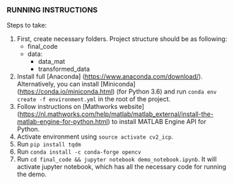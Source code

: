 ### RUNNING INSTRUCTIONS

Steps to take:

1. First, create necessary folders. Project structure should be as following:
	* final_code
	* data:
		* data_mat
		* transformed_data 
2. Install full [Anaconda] (https://www.anaconda.com/download/). Alternatively, you can install [Miniconda] (https://conda.io/miniconda.html) (for Python 3.6) and run `conda env create -f environment.yml` in the root of the project.
3. Follow instructions on [Mathworks website] (https://nl.mathworks.com/help/matlab/matlab_external/install-the-matlab-engine-for-python.html) to install MATLAB Engine API for Python.
4. Activate environment using `source activate cv2_icp`.
5. Run `pip install tqdm`
6. Run `conda install -c conda-forge opencv`
7. Run `cd final_code && jupyter notebook demo_notebook.ipynb`. It will activate jupyter notebook, which has all the necessary code for running the demo.

